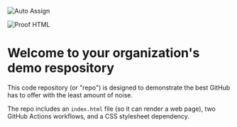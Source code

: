 ![Auto Assign](https://github.com/CineSuggest-dev-team1/demo-repository/actions/workflows/auto-assign.yml/badge.svg)

![Proof HTML](https://github.com/CineSuggest-dev-team1/demo-repository/actions/workflows/proof-html.yml/badge.svg)

# Welcome to your organization's demo respository
This code repository (or "repo") is designed to demonstrate the best GitHub has to offer with the least amount of noise.

The repo includes an `index.html` file (so it can render a web page), two GitHub Actions workflows, and a CSS stylesheet dependency.

